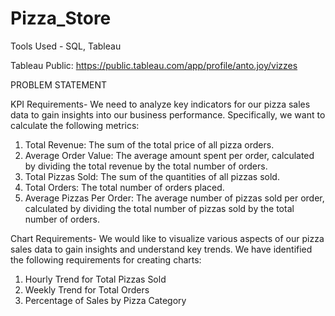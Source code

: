 # Pizza_Store
Tools Used - SQL, Tableau

Tableau Public: https://public.tableau.com/app/profile/anto.joy/vizzes

PROBLEM STATEMENT

KPI Requirements-
We need to analyze key indicators for our pizza sales data to gain insights into our business performance. Specifically, we want to calculate the following metrics:
1.	Total Revenue: The sum of the total price of all pizza orders.
2.	Average Order Value: The average amount spent per order, calculated by dividing the total revenue by the total number of orders.
3.	Total Pizzas Sold: The sum of the quantities of all pizzas sold.
4.	Total Orders: The total number of orders placed.
5.	Average Pizzas Per Order: The average number of pizzas sold per order, calculated by dividing the total number of pizzas sold by the total number of orders.

Chart Requirements-
We would like to visualize various aspects of our pizza sales data to gain insights and understand key trends. We have identified the following requirements for creating charts:
1.	Hourly Trend for Total Pizzas Sold
2.	Weekly Trend for Total Orders
3.	Percentage of Sales by Pizza Category

